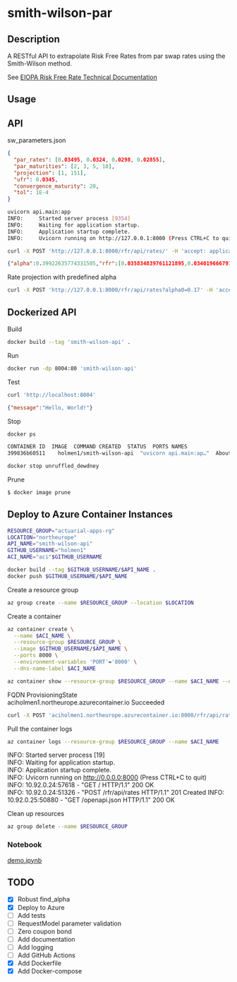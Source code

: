 # smith-wilson-par

## Description
 
A RESTful API to extrapolate Risk Free Rates from par swap rates using
the Smith-Wilson method.


See [EIOPA Risk Free Rate Technical Documentation](https://www.eiopa.europa.eu/system/files/2022-12/eiopa-bos-2022-547-new-rfr-technical-documentation.pdf)

## Usage

## API

sw_parameters.json
```json
{
  "par_rates": [0.03495, 0.0324, 0.0298, 0.02855],
  "par_maturities": [2, 3, 5, 10],
  "projection": [1, 151],
  "ufr": 0.0345,
  "convergence_maturity": 20,
  "tol": 1E-4
}
```


```bash
uvicorn api.main:app
INFO:     Started server process [9354]
INFO:     Waiting for application startup.
INFO:     Application startup complete.
INFO:     Uvicorn running on http://127.0.0.1:8000 (Press CTRL+C to quit)
````

```bash
curl -X POST 'http://127.0.0.1:8000/rfr/api/rates/' -H 'accept: application/json' -H 'Content-Type: application/json' -d @./Data/sw_parameters.json
```

```json
{"alpha":0.39922635774331505,"rfr":[0.035834839761121895,0.03401966679727653,0.031544539162605245,0.029971503918941877,0.028975600564583148,0.028254908097557152,[...], 0.03392432779538157,0.03392816454917802]}
```

Rate projection with predefined alpha
```bash
curl -X POST 'http://127.0.0.1:8000/rfr/api/rates?alpha0=0.17' -H 'accept: application/json' -H 'Content-Type: application/json' -d @./Data/sw_parameters.json
```

## Dockerized API

Build
```bash
docker build --tag 'smith-wilson-api' .
```
Run
```bash
docker run -dp 8004:80 'smith-wilson-api'
```
Test
```bash
curl 'http://localhost:8004'
```
```json
{"message":"Hello, World!"}
```
Stop
```bash
docker ps
```
```bash
CONTAINER ID  IMAGE  COMMAND CREATED  STATUS  PORTS NAMES  
399836b60511    holmen1/smith-wilson-api  "uvicorn api.main:ap…"  About a minute ago   Up About a minute  0.0.0.0:8004->8000/tcp, :::8004->8000/tcp unruffled_dewdney
```

```bash
docker stop unruffled_dewdney
```

Prune
```bash
$ docker image prune
```

## Deploy to Azure Container Instances

```bash
RESOURCE_GROUP="actuarial-apps-rg"
LOCATION="northeurope"
API_NAME="smith-wilson-api"
GITHUB_USERNAME="holmen1"
ACI_NAME="aci"$GITHUB_USERNAME
```

```bash
docker build --tag $GITHUB_USERNAME/$API_NAME .  
docker push $GITHUB_USERNAME/$API_NAME
```

Create a resource group
```bash
az group create --name $RESOURCE_GROUP --location $LOCATION
```

Create a container
```bash
az container create \
  --name $ACI_NAME \
  --resource-group $RESOURCE_GROUP \
  --image $GITHUB_USERNAME/$API_NAME \
  --ports 8000 \
  --environment-variables 'PORT'='8000' \
  --dns-name-label $ACI_NAME
```

```bash
az container show --resource-group $RESOURCE_GROUP --name $ACI_NAME --query "{FQDN:ipAddress.fqdn,ProvisioningState:provisioningState}" --out table
````
FQDN  ProvisioningState  
aciholmen1.northeurope.azurecontainer.io  Succeeded

```bash
curl -X POST 'aciholmen1.northeurope.azurecontainer.io:8000/rfr/api/rates' -H 'acceptn/json' -H 'Content-Type: application/json' -d @./Data/sw_parameters.json
```


Pull the container logs
```bash
az container logs --resource-group $RESOURCE_GROUP --name $ACI_NAME
```
INFO:     Started server process [19]  
INFO:     Waiting for application startup.  
INFO:     Application startup complete.  
INFO:     Uvicorn running on http://0.0.0.0:8000 (Press CTRL+C to quit)  
INFO:     10.92.0.24:57618 - "GET / HTTP/1.1" 200 OK  
INFO:     10.92.0.24:51326 - "POST /rfr/api/rates HTTP/1.1" 201 Created
INFO:     10.92.0.25:50880 - "GET /openapi.json HTTP/1.1" 200 OK


Clean up resources
```bash
az group delete --name $RESOURCE_GROUP
```

### Notebook
[demo.ipynb](https://github.com/holmen1/smith-wilson-par/blob/master/smith-wilson-par/demo.ipynb)


## TODO

* [x] Robust find_alpha
* [x] Deploy to Azure
* [ ] Add tests
* [ ] RequestModel parameter validation
* [ ] Zero coupon bond
* [ ] Add documentation
* [ ] Add logging
* [ ] Add GitHub Actions
* [x] Add Dockerfile
* [x] Add Docker-compose
